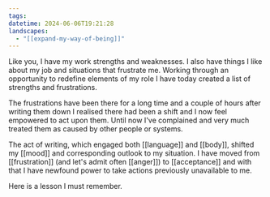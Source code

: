 ```yaml
---
tags: 
datetime: 2024-06-06T19:21:28
landscapes:
  - "[[expand-my-way-of-being]]"
---
```

Like you, I have my work strengths and weaknesses. I also have things I like about my job and situations that frustrate me. Working through an opportunity to redefine elements of my role I have today created a list of strengths and frustrations.

The frustrations have been there for a long time and a couple of hours after writing them down I realised there had been a shift and I now feel empowered to act upon them. Until now I've complained and very much treated them as caused by other people or systems.

The act of writing, which engaged both [[language]] and [[body]], shifted my [[mood]] and corresponding outlook to my situation. I have moved from [[frustration]] (and let's admit often [[anger]]) to [[acceptance]] and with that I have newfound power to take actions previously unavailable to me.

Here is a lesson I must remember.
